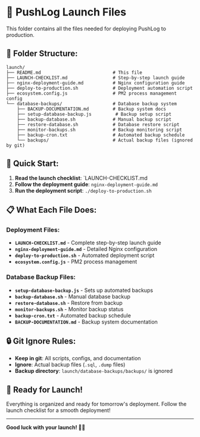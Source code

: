 # 🚀 PushLog Launch Files

This folder contains all the files needed for deploying PushLog to production.

## 📁 **Folder Structure:**

```
launch/
├── README.md                           # This file
├── LAUNCH-CHECKLIST.md                 # Step-by-step launch guide
├── nginx-deployment-guide.md           # Nginx configuration guide
├── deploy-to-production.sh             # Deployment automation script
├── ecosystem.config.js                 # PM2 process management config
└── database-backups/                   # Database backup system
    ├── BACKUP-DOCUMENTATION.md         # Backup system docs
    ├── setup-database-backup.js         # Backup setup script
    ├── backup-database.sh              # Manual backup script
    ├── restore-database.sh             # Database restore script
    ├── monitor-backups.sh              # Backup monitoring script
    ├── backup-cron.txt                 # Automated backup schedule
    └── backups/                        # Actual backup files (ignored by git)
```

## 🎯 **Quick Start:**

1. **Read the launch checklist**: `LAUNCH-CHECKLIST.md
2. **Follow the deployment guide**: `nginx-deployment-guide.md`
3. **Run the deployment script**: `./deploy-to-production.sh`

## 📋 **What Each File Does:**

### **Deployment Files:**
- **`LAUNCH-CHECKLIST.md`** - Complete step-by-step launch guide
- **`nginx-deployment-guide.md`** - Detailed Nginx configuration
- **`deploy-to-production.sh`** - Automated deployment script
- **`ecosystem.config.js`** - PM2 process management

### **Database Backup Files:**
- **`setup-database-backup.js`** - Sets up automated backups
- **`backup-database.sh`** - Manual database backup
- **`restore-database.sh`** - Restore from backup
- **`monitor-backups.sh`** - Monitor backup status
- **`backup-cron.txt`** - Automated backup schedule
- **`BACKUP-DOCUMENTATION.md`** - Backup system documentation

## 🔒 **Git Ignore Rules:**

- **Keep in git**: All scripts, configs, and documentation
- **Ignore**: Actual backup files (`.sql`, `.dump` files)
- **Backup directory**: `launch/database-backups/backups/` is ignored

## 🚀 **Ready for Launch!**

Everything is organized and ready for tomorrow's deployment. Follow the launch checklist for a smooth deployment!

---

**Good luck with your launch! 🚀🎉**
